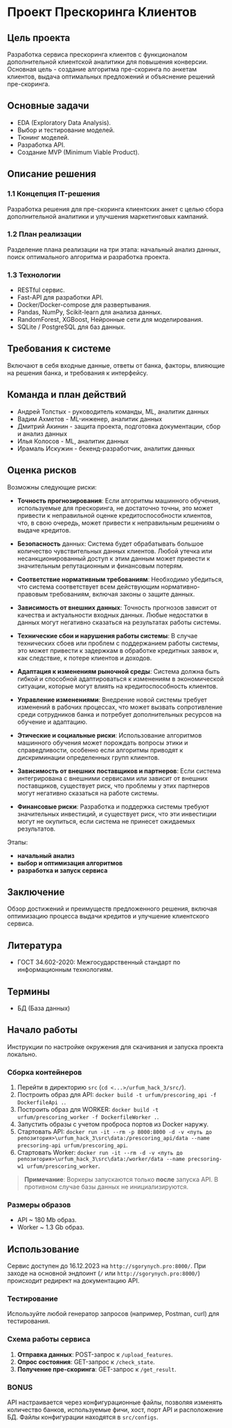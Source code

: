 # Проект Прескоринга Клиентов

## Цель проекта
Разработка сервиса прескоринга клиентов с функционалом дополнительной клиентской аналитики для повышения конверсии. Основная цель - создание алгоритма пре-скоринга по анкетам клиентов, выдача оптимальных предложений и объяснение решений пре-скоринга.

## Основные задачи
- EDA (Exploratory Data Analysis).
- Выбор и тестирование моделей.
- Тюнинг моделей.
- Разработка API.
- Создание MVP (Minimum Viable Product).

## Описание решения

### 1.1 Концепция IT-решения
Разработка решения для пре-скоринга клиентских анкет с целью сбора дополнительной аналитики и улучшения маркетинговых кампаний.

### 1.2 План реализации
Разделение плана реализации на три этапа: начальный анализ данных, поиск оптимального алгоритма и разработка проекта.

### 1.3 Технологии
- RESTful сервис.
- Fast-API для разработки API.
- Docker/Docker-compose для развертывания.
- Pandas, NumPy, Scikit-learn для анализа данных.
- RandomForest, XGBoost, Нейронные сети для моделирования.
- SQLite / PostgreSQL для баз данных.

## Требования к системе
Включают в себя входные данные, ответы от банка, факторы, влияющие на решения банка, и требования к интерфейсу.

## Команда и план действий
- Андрей Толстых - руководитель команды, ML, аналитик данных
- Вадим Ахметов - ML-инженер, аналитик данных
- Дмитрий Акинин - защита проекта, подготовка документации, сбор и анализ данных
- Илья Колосов - ML, аналитик данных
- Ирамаль Искужин - бекенд-разработчик, аналитик данных


## Оценка рисков
Возможны следующие риски:
- **Точность прогнозирования**: Если алгоритмы машинного обучения, используемые для прескоринга, не достаточно точны, это может привести к неправильной оценке кредитоспособности клиентов, что, в свою очередь, может привести к неправильным решениям о выдаче кредитов.

- **Безопасность** данных: Система будет обрабатывать большое количество чувствительных данных клиентов. Любой утечка или несанкционированный доступ к этим данным может привести к значительным репутационным и финансовым потерям.

- **Соответствие нормативным требованиям**: Необходимо убедиться, что система соответствует всем действующим нормативно-правовым требованиям, включая законы о защите данных.

- **Зависимость от внешних данных**: Точность прогнозов зависит от качества и актуальности входных данных. Любые недостатки в данных могут негативно сказаться на результатах работы системы.

- **Технические сбои и нарушения работы системы**: В случае технических сбоев или проблем с поддержанием работы системы, это может привести к задержкам в обработке кредитных заявок и, как следствие, к потере клиентов и доходов.

- **Адаптация к изменениям рыночной среды**: Система должна быть гибкой и способной адаптироваться к изменениям в экономической ситуации, которые могут влиять на кредитоспособность клиентов.

- **Управление изменениями**: Внедрение новой системы требует изменений в рабочих процессах, что может вызвать сопротивление среди сотрудников банка и потребует дополнительных ресурсов на обучение и адаптацию.

- **Этические и социальные риски**: Использование алгоритмов машинного обучения может порождать вопросы этики и справедливости, особенно если алгоритмы приводят к дискриминации определенных групп клиентов.

- **Зависимость от внешних поставщиков и партнеров**: Если система интегрирована с внешними сервисами или зависит от внешних поставщиков, существует риск, что проблемы у этих партнеров могут негативно сказаться на работе системы.

- **Финансовые риски**: Разработка и поддержка системы требуют значительных инвестиций, и существует риск, что эти инвестиции могут не окупиться, если система не принесет ожидаемых результатов.


Этапы:

- **начальный анализ**
- **выбор и оптимизация алгоритмов**
- **разработка и запуск сервиса**

## Заключение
Обзор достижений и преимуществ предложенного решения, включая оптимизацию процесса выдачи кредитов и улучшение клиентского сервиса.

## Литература
- ГОСТ 34.602-2020: Межгосударственный стандарт по информационным технологиям.

## Термины
- БД (База данных)

## Начало работы
Инструкции по настройке окружения для скачивания и запуска проекта локально.

### Сборка контейнеров
1. Перейти в директорию `src` (`cd <...>/urfum_hack_3/src/`).
2. Построить образ для API: `docker build -t urfum/prescoring_api -f DockerfileApi .`.
3. Построить образ для WORKER: `docker build -t urfum/prescoring_worker -f DockerfileWorker .`.
4. Запустить образы с учетом проброса портов из Docker наружу.
5. Стартовать API: `docker run -it --rm -p 8000:8000 -d -v <путь до репозитория>\urfum_hack_3\src\data:/prescoring_api/data --name precsoring-api urfum/prescoring_api`.
6. Стартовать Worker: `docker run -it --rm -d -v <путь до репозитория>\urfum_hack_3\src\data:/worker/data --name precsoring-w1 urfum/prescoring_worker`.

> **Примечание**: Воркеры запускаются только **после** запуска API. В противном случае базы данных не инициализируются.

### Размеры образов
- API ~ 180 Mb образ.
- Worker ~ 1.3 Gb образ.

## Использование
Сервис доступен до 16.12.2023 на `http://sgorynych.pro:8000/`. При заходе на основной эндпоинт (`/` или `http://sgorynych.pro:8000/`) происходит редирект на документацию API.

### Тестирование
Используйте любой генератор запросов (например, Postman, curl) для тестирования.

### Схема работы сервиса
1. **Отправка данных**: POST-запрос к `/upload_features`.
2. **Опрос состояния**: GET-запрос к `/check_state`.
3. **Получение пре-скоринга**: GET-запрос к `/get_result`.

### BONUS
API настраивается через конфигурационные файлы, позволяя изменять количество банков, используемые фичи, хост, порт API и расположение БД. Файлы конфигурации находятся в `src/configs`.
